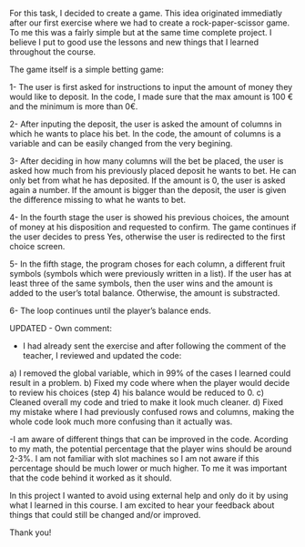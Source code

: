 For this task, I decided to create a game.
This idea originated immediatly after our first exercise where we had to create a rock-paper-scissor game. To me this was a fairly simple but at the same time complete project.
I believe I put to good use the lessons and new things that I learned throughout the course.

The game itself is a simple betting game:


1- The user is first asked for instructions to input the amount of money they would like to deposit. In the code, I made sure that the max amount is 100 € and the minimum is more than 0€.

2- After inputing the deposit, the user is asked the amount of columns in which he wants to place his bet. In the code, the amount of columns is a variable and can be easily changed from the very begining.

3- After deciding in how many columns will the bet be placed, the user is asked how much from his previously placed deposit he wants to bet. He can only bet from what he has deposited.
If the amount is 0, the user is asked again a number. If the amount is bigger than the deposit, the user is given the difference missing to what he wants to bet.

4- In the fourth stage the user is showed his previous choices, the amount of money at his disposition and requested to confirm. 
The game continues if the user decides to press Yes, otherwise the user is redirected to the first choice screen.

5- In the fifth stage, the program choses for each column, a different fruit symbols (symbols which were previously written in a list). If the user has at least three of the same symbols, then the user wins and the amount is added to the user’s total balance.
Otherwise, the amount is substracted.

6- The loop continues until the player’s balance ends.



UPDATED - Own comment:
- I had already sent the exercise and after following the comment of the teacher, I reviewed and updated the code:

a) I removed the global variable, which in 99% of the cases I learned could result in a problem. 
b) Fixed my code where when the player would decide to review his choices (step 4) his balance would be reduced to 0.
c) Cleaned overall my code and tried to make it look much cleaner.
d) Fixed my mistake where I had previously confused rows and columns, making the whole code look much more confusing than it actually was.



-I am aware of different things that can be improved in the code. Acording to my math, the potential percentage that the player wins should be around 2-3%.
I am not familiar with slot machines so I am not aware if this percentage should be much lower or much higher. To me it was important that the code behind it worked as it should.


In this project I wanted to avoid using external help and only do it by using what I learned in this course. I am excited to hear your feedback about things that could still be changed and/or improved.

Thank you!
